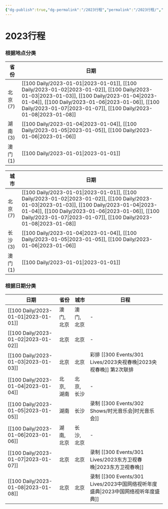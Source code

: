 ```yaml
---
{"dg-publish":true,"dg-permalink":"/2023行程","permalink":"/2023行程/","title":"2023行程"}
---
```


# 2023行程

### 根据地点分类

| 省份     | 日期                                                                                                                                                                                                                                                                                            |
| ------ | --------------------------------------------------------------------------------------------------------------------------------------------------------------------------------------------------------------------------------------------------------------------------------------------- |
| 北京 (7) | [[100 Daily/2023-01-01\|2023-01-01]], [[100 Daily/2023-01-02\|2023-01-02]], [[100 Daily/2023-01-03\|2023-01-03]], [[100 Daily/2023-01-04\|2023-01-04]], [[100 Daily/2023-01-06\|2023-01-06]], [[100 Daily/2023-01-07\|2023-01-07]], [[100 Daily/2023-01-08\|2023-01-08]] |
| 湖南 (3) | [[100 Daily/2023-01-04\|2023-01-04]], [[100 Daily/2023-01-05\|2023-01-05]], [[100 Daily/2023-01-06\|2023-01-06]]                                                                                                                                                                     |
| 澳门 (1) | [[100 Daily/2023-01-01\|2023-01-01]]                                                                                                                                                                                                                                                       |


| 城市     | 日期                                                                                                                                                                                                                                                                                            |
| ------ | --------------------------------------------------------------------------------------------------------------------------------------------------------------------------------------------------------------------------------------------------------------------------------------------- |
| 北京 (7) | [[100 Daily/2023-01-01\|2023-01-01]], [[100 Daily/2023-01-02\|2023-01-02]], [[100 Daily/2023-01-03\|2023-01-03]], [[100 Daily/2023-01-04\|2023-01-04]], [[100 Daily/2023-01-06\|2023-01-06]], [[100 Daily/2023-01-07\|2023-01-07]], [[100 Daily/2023-01-08\|2023-01-08]] |
| 长沙 (3) | [[100 Daily/2023-01-04\|2023-01-04]], [[100 Daily/2023-01-05\|2023-01-05]], [[100 Daily/2023-01-06\|2023-01-06]]                                                                                                                                                                     |
| 澳门 (1) | [[100 Daily/2023-01-01\|2023-01-01]]                                                                                                                                                                                                                                                       |


### 根据日期分类

| 日期                                      | 省份     | 城市     | 日程                    |
| --------------------------------------- | ------ | ------ | --------------------- |
| [[100 Daily/2023-01-01\|2023-01-01]] | 澳门, 北京 | 澳门, 北京 | \-                    |
| [[100 Daily/2023-01-02\|2023-01-02]] | 北京     | 北京     | \-                    |
| [[100 Daily/2023-01-03\|2023-01-03]] | 北京     | 北京     | 彩排 [[300 Events/301 Lives/2023央视春晚\|2023央视春晚]] 第2次联排 |
| [[100 Daily/2023-01-04\|2023-01-04]] | 北京, 湖南 | 北京, 长沙 | \-                    |
| [[100 Daily/2023-01-05\|2023-01-05]] | 湖南     | 长沙     | 录制 [[300 Events/302 Shows/时光音乐会\|时光音乐会]]          |
| [[100 Daily/2023-01-06\|2023-01-06]] | 湖南, 北京 | 长沙, 北京 | \-                    |
| [[100 Daily/2023-01-07\|2023-01-07]] | 北京     | 北京     | 录制 [[300 Events/301 Lives/2023东方卫视春晚\|2023东方卫视春晚]]     |
| [[100 Daily/2023-01-08\|2023-01-08]] | 北京     | 北京     | 录制 [[300 Events/301 Lives/2023中国网络视听年度盛典\|2023中国网络视听年度盛典]] |
